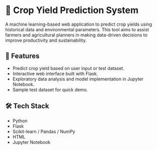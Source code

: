# 🌾 Crop Yield Prediction System

A machine learning-based web application to predict crop yields using historical data and environmental parameters. This tool aims to assist farmers and agricultural planners in making data-driven decisions to improve productivity and sustainability.

## 🚀 Features

- Predict crop yield based on user input or test dataset.
- Interactive web interface built with Flask.
- Exploratory data analysis and model implementation in Jupyter Notebook.
- Sample test dataset for quick demo.

## 🛠️ Tech Stack

- Python
- Flask
- Scikit-learn / Pandas / NumPy
- HTML 
- Jupyter Notebook

